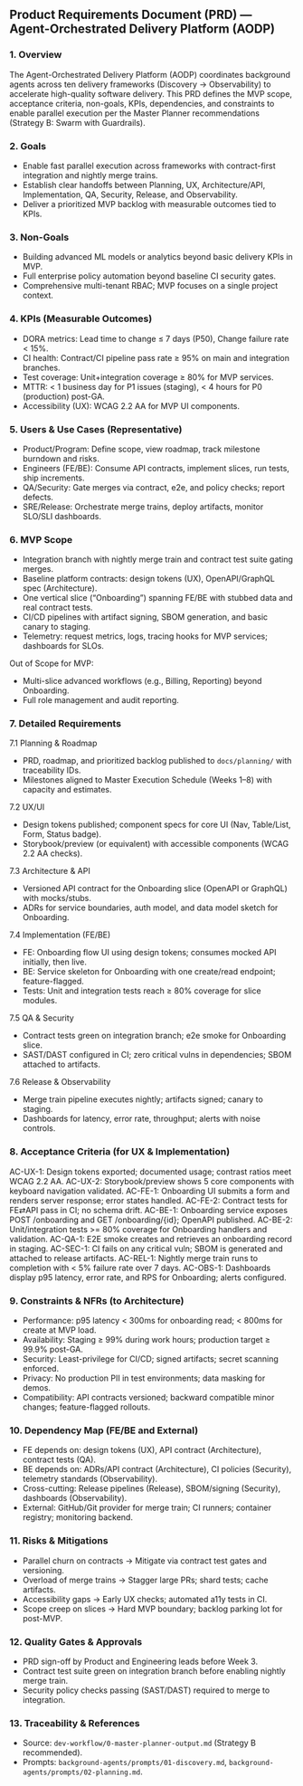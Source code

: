 ## Product Requirements Document (PRD) — Agent-Orchestrated Delivery Platform (AODP)

### 1. Overview
The Agent-Orchestrated Delivery Platform (AODP) coordinates background agents across ten delivery frameworks (Discovery → Observability) to accelerate high-quality software delivery. This PRD defines the MVP scope, acceptance criteria, non-goals, KPIs, dependencies, and constraints to enable parallel execution per the Master Planner recommendations (Strategy B: Swarm with Guardrails).

### 2. Goals
- Enable fast parallel execution across frameworks with contract-first integration and nightly merge trains.
- Establish clear handoffs between Planning, UX, Architecture/API, Implementation, QA, Security, Release, and Observability.
- Deliver a prioritized MVP backlog with measurable outcomes tied to KPIs.

### 3. Non-Goals
- Building advanced ML models or analytics beyond basic delivery KPIs in MVP.
- Full enterprise policy automation beyond baseline CI security gates.
- Comprehensive multi-tenant RBAC; MVP focuses on a single project context.

### 4. KPIs (Measurable Outcomes)
- DORA metrics: Lead time to change ≤ 7 days (P50), Change failure rate < 15%.
- CI health: Contract/CI pipeline pass rate ≥ 95% on main and integration branches.
- Test coverage: Unit+integration coverage ≥ 80% for MVP services.
- MTTR: < 1 business day for P1 issues (staging), < 4 hours for P0 (production) post-GA.
- Accessibility (UX): WCAG 2.2 AA for MVP UI components.

### 5. Users & Use Cases (Representative)
- Product/Program: Define scope, view roadmap, track milestone burndown and risks.
- Engineers (FE/BE): Consume API contracts, implement slices, run tests, ship increments.
- QA/Security: Gate merges via contract, e2e, and policy checks; report defects.
- SRE/Release: Orchestrate merge trains, deploy artifacts, monitor SLO/SLI dashboards.

### 6. MVP Scope
- Integration branch with nightly merge train and contract test suite gating merges.
- Baseline platform contracts: design tokens (UX), OpenAPI/GraphQL spec (Architecture).
- One vertical slice (“Onboarding”) spanning FE/BE with stubbed data and real contract tests.
- CI/CD pipelines with artifact signing, SBOM generation, and basic canary to staging.
- Telemetry: request metrics, logs, tracing hooks for MVP services; dashboards for SLOs.

Out of Scope for MVP:
- Multi-slice advanced workflows (e.g., Billing, Reporting) beyond Onboarding.
- Full role management and audit reporting.

### 7. Detailed Requirements

7.1 Planning & Roadmap
- PRD, roadmap, and prioritized backlog published to `docs/planning/` with traceability IDs.
- Milestones aligned to Master Execution Schedule (Weeks 1–8) with capacity and estimates.

7.2 UX/UI
- Design tokens published; component specs for core UI (Nav, Table/List, Form, Status badge).
- Storybook/preview (or equivalent) with accessible components (WCAG 2.2 AA checks).

7.3 Architecture & API
- Versioned API contract for the Onboarding slice (OpenAPI or GraphQL) with mocks/stubs.
- ADRs for service boundaries, auth model, and data model sketch for Onboarding.

7.4 Implementation (FE/BE)
- FE: Onboarding flow UI using design tokens; consumes mocked API initially, then live.
- BE: Service skeleton for Onboarding with one create/read endpoint; feature-flagged.
- Tests: Unit and integration tests reach ≥ 80% coverage for slice modules.

7.5 QA & Security
- Contract tests green on integration branch; e2e smoke for Onboarding slice.
- SAST/DAST configured in CI; zero critical vulns in dependencies; SBOM attached to artifacts.

7.6 Release & Observability
- Merge train pipeline executes nightly; artifacts signed; canary to staging.
- Dashboards for latency, error rate, throughput; alerts with noise controls.

### 8. Acceptance Criteria (for UX & Implementation)
AC-UX-1: Design tokens exported; documented usage; contrast ratios meet WCAG 2.2 AA.
AC-UX-2: Storybook/preview shows 5 core components with keyboard navigation validated.
AC-FE-1: Onboarding UI submits a form and renders server response; error states handled.
AC-FE-2: Contract tests for FE⇄API pass in CI; no schema drift.
AC-BE-1: Onboarding service exposes POST /onboarding and GET /onboarding/{id}; OpenAPI published.
AC-BE-2: Unit/integration tests >= 80% coverage for Onboarding handlers and validation.
AC-QA-1: E2E smoke creates and retrieves an onboarding record in staging.
AC-SEC-1: CI fails on any critical vuln; SBOM is generated and attached to release artifacts.
AC-REL-1: Nightly merge train runs to completion with < 5% failure rate over 7 days.
AC-OBS-1: Dashboards display p95 latency, error rate, and RPS for Onboarding; alerts configured.

### 9. Constraints & NFRs (to Architecture)
- Performance: p95 latency < 300ms for onboarding read; < 800ms for create at MVP load.
- Availability: Staging ≥ 99% during work hours; production target ≥ 99.9% post-GA.
- Security: Least-privilege for CI/CD; signed artifacts; secret scanning enforced.
- Privacy: No production PII in test environments; data masking for demos.
- Compatibility: API contracts versioned; backward compatible minor changes; feature-flagged rollouts.

### 10. Dependency Map (FE/BE and External)
- FE depends on: design tokens (UX), API contract (Architecture), contract tests (QA).
- BE depends on: ADRs/API contract (Architecture), CI policies (Security), telemetry standards (Observability).
- Cross-cutting: Release pipelines (Release), SBOM/signing (Security), dashboards (Observability).
- External: GitHub/Git provider for merge train; CI runners; container registry; monitoring backend.

### 11. Risks & Mitigations
- Parallel churn on contracts → Mitigate via contract test gates and versioning.
- Overload of merge trains → Stagger large PRs; shard tests; cache artifacts.
- Accessibility gaps → Early UX checks; automated a11y tests in CI.
- Scope creep on slices → Hard MVP boundary; backlog parking lot for post-MVP.

### 12. Quality Gates & Approvals
- PRD sign-off by Product and Engineering leads before Week 3.
- Contract test suite green on integration branch before enabling nightly merge train.
- Security policy checks passing (SAST/DAST) required to merge to integration.

### 13. Traceability & References
- Source: `dev-workflow/0-master-planner-output.md` (Strategy B recommended).
- Prompts: `background-agents/prompts/01-discovery.md`, `background-agents/prompts/02-planning.md`.

